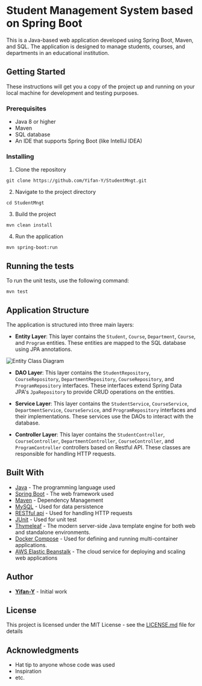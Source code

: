 # Student Management System based on Spring Boot

This is a Java-based web application developed using Spring Boot, Maven, and SQL. The application is designed to manage students, courses, and departments in an educational institution.

## Getting Started

These instructions will get you a copy of the project up and running on your local machine for development and testing purposes.

### Prerequisites

- Java 8 or higher
- Maven
- SQL database
- An IDE that supports Spring Boot (like IntelliJ IDEA)

### Installing

1. Clone the repository
```
git clone https://github.com/Yifan-Y/StudentMngt.git
```
2. Navigate to the project directory
```
cd StudentMngt
```
3. Build the project
```
mvn clean install
```
4. Run the application
```
mvn spring-boot:run
```

## Running the tests

To run the unit tests, use the following command:

```
mvn test
```

## Application Structure

The application is structured into three main layers:

- **Entity Layer**: This layer contains the `Student`, `Course`, `Department`, `Course`, and `Program` entities. These entities are mapped to the SQL database using JPA annotations.

![Entity Class Diagram](https://github.com/Yifan-Y/Student-Management-System-based-on-Spring-Boot/assets/36191021/23a66689-c9c3-4c6a-b824-4b6b1cde6fa6)

- **DAO Layer**: This layer contains the `StudentRepository`, `CourseRepository`, `DepartmentRepository`, `CourseRepository`, and `ProgramRepository` interfaces. These interfaces extend Spring Data JPA's `JpaRepository` to provide CRUD operations on the entities.

- **Service Layer**: This layer contains the `StudentService`, `CourseService`, `DepartmentService`, `CourseService`, and `ProgramRepository` interfaces and their implementations. These services use the DAOs to interact with the database.

- **Controller Layer**: This layer contains the `StudentController`, `CourseController`, `DepartmentController`, `CourseController`, and `ProgramController` controllers based on Restful API. These classes are responsible for handling HTTP requests.

## Built With

- [Java](https://www.java.com/) - The programming language used
- [Spring Boot](https://spring.io/projects/spring-boot) - The web framework used
- [Maven](https://maven.apache.org/) - Dependency Management
- [MySQL](https://www.mysql.com/) - Used for data persistence
- [RESTful api](https://www.redhat.com/en/topics/api/what-is-a-rest-api) - Used for handling HTTP requests
- [JUnit](https://junit.org/) - Used for unit test
- [Thymeleaf](https://www.thymeleaf.org/) - The modern server-side Java template engine for both web and standalone environments.
- [Docker Compose](https://docs.docker.com/compose/) - Used for defining and running multi-container applications.
- [AWS Elastic Beanstalk](https://docs.aws.amazon.com/en_us/elastic-beanstalk/) - The cloud service for deploying and scaling web applications


## Author

- **[Yifan-Y](https://github.com/Yifan-Y)** - Initial work

## License

This project is licensed under the MIT License - see the [LICENSE.md](LICENSE.md) file for details

## Acknowledgments

- Hat tip to anyone whose code was used
- Inspiration
- etc.
